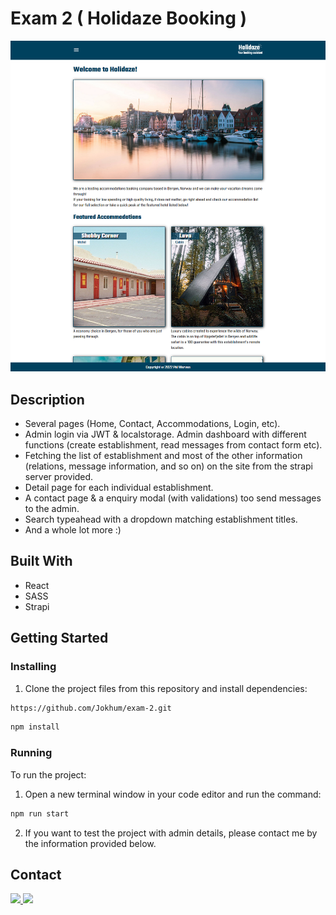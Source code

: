# Exam 2 ( Holidaze Booking )

![image](https://github.com/Jokhum/exam-2/blob/a3d6ec09b52c858a4ee18bdb5a72e1ad0bafcc49/src/images/overview.png)

## Description

- Several pages (Home, Contact, Accommodations, Login, etc).
- Admin login via JWT & localstorage. Admin dashboard with different functions (create establishment, read messages from contact form etc).
- Fetching the list of establishment and most of the other information (relations, message information, and so on) on the site from the strapi server provided.
- Detail page for each individual establishment.
- A contact page & a enquiry modal (with validations) too send messages to the admin.
- Search typeahead with a dropdown matching establishment titles.
- And a whole lot more :)

## Built With

- React
- SASS
- Strapi

## Getting Started

### Installing

1. Clone the project files from this repository and install dependencies:

```bash
https://github.com/Jokhum/exam-2.git
```
```bash
npm install
```

### Running

To run the project:

1. Open a new terminal window in your code editor and run the command:

```bash
npm run start
```

2. If you want to test the project with admin details, please contact me by the information provided below.

## Contact

<a href="https://www.linkedin.com/in/pwerven/" target="_blank">
  <img src=https://img.shields.io/badge/linkedin-%230077B5.svg?style=for-the-badge&logo=linkedin&logoColor=white />
</a>
<a href="mailto:p_werven@gmail.com" target="_blank">
  <img src=https://img.shields.io/badge/Gmail-D14836?style=for-the-badge&logo=gmail&logoColor=white />
</a>
